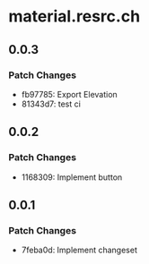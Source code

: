 # material.resrc.ch

## 0.0.3

### Patch Changes

- fb97785: Export Elevation
- 81343d7: test ci

## 0.0.2

### Patch Changes

- 1168309: Implement button

## 0.0.1

### Patch Changes

- 7feba0d: Implement changeset

